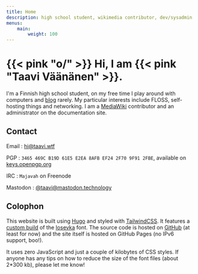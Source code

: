 ```yaml
---
title: Home
description: high school student, wikimedia contributor, dev/sysadmin
menus:
    main:
        weight: 100
---
```


# {{< pink "o/" >}} Hi, I am {{< pink "Taavi Väänänen" >}}.

I'm a Finnish high school student, on my free time I play around with computers and [blog](/posts) rarely.
My particular interests include FLOSS, self-hosting things and networking.
I am a [MediaWiki](https://www.mediawiki.org/wiki/MediaWiki) contributor and an administrator on the documentation site.

## Contact

Email
: <a href="mailto:hi@taavi.wtf" rel="me">hi@taavi.wtf</a>

PGP
: `3465 469C B19D 61E5 E2EA 8AFB EF24 2F70 9F91 2FBE`, available on <a href="https://keys.openpgp.org/vks/v1/by-fingerprint/3465469CB19D61E5E2EA8AFBEF242F709F912FBE" rel="pgpkey authn">keys.openpgp.org</a>

IRC
: `Majavah` on Freenode

Mastodon
: <a href="https://mastodon.technology/@taavi" rel="me">@taavi@mastodon.technology</a>

## Colophon

This website is built using [Hugo](https://gohugo.io) and styled with [TailwindCSS](https://tailwindcss.com). It features a [custom build](https://static.taavi.wtf/fonts/Iosevka/config.toml.txt) of the [Iosevka](https://typeof.net/Iosevka) font. The source code is hosted on [GitHub](https://github.com/supertassu/taaviwtf) (at least for now) and the site itself is hosted on GitHub Pages (no IPv6 support, boo!).

It uses zero JavaScript and just a couple of kilobytes of CSS styles. If anyone has any tips on how to reduce the size of the font files (about 2*300 kb), please let me know!
